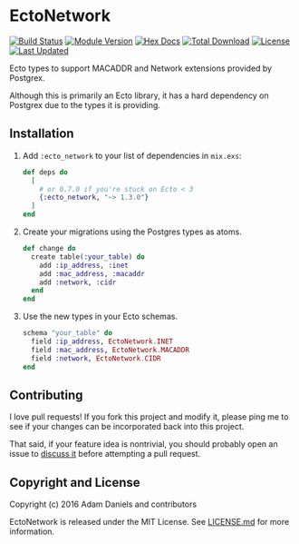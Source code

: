 # EctoNetwork

[![Build Status](https://travis-ci.org/adam12/ecto_network.svg?branch=master)](https://travis-ci.org/adam12/ecto_network)
[![Module Version](https://img.shields.io/hexpm/v/ecto_network.svg)](https://hex.pm/packages/ecto_network)
[![Hex Docs](https://img.shields.io/badge/hex-docs-lightgreen.svg)](https://hexdocs.pm/ecto_network/)
[![Total Download](https://img.shields.io/hexpm/dt/ecto_network.svg)](https://hex.pm/packages/ecto_network)
[![License](https://img.shields.io/hexpm/l/ecto_network.svg)](https://github.com/adam12/ecto_network/blob/master/LICENSE)
[![Last Updated](https://img.shields.io/github/last-commit/adam12/ecto_network.svg)](https://github.com/adam12/ecto_network/commits/master)

Ecto types to support MACADDR and Network extensions provided by Postgrex.

Although this is primarily an Ecto library, it has a hard dependency on Postgrex
due to the types it is providing.

## Installation

1. Add `:ecto_network` to your list of dependencies in `mix.exs`:

    ```elixir
    def deps do
      [
        # or 0.7.0 if you're stuck on Ecto < 3
        {:ecto_network, "~> 1.3.0"}
      ]
    end
    ```

2. Create your migrations using the Postgres types as atoms.

    ```elixir
    def change do
      create table(:your_table) do
        add :ip_address, :inet
        add :mac_address, :macaddr
        add :network, :cidr
      end
    end
    ```

3. Use the new types in your Ecto schemas.

    ```elixir
    schema "your_table" do
      field :ip_address, EctoNetwork.INET
      field :mac_address, EctoNetwork.MACADDR
      field :network, EctoNetwork.CIDR
    end
    ```

## Contributing

I love pull requests! If you fork this project and modify it, please ping me to see
if your changes can be incorporated back into this project.

That said, if your feature idea is nontrivial, you should probably open an issue to
[discuss it](http://www.igvita.com/2011/12/19/dont-push-your-pull-requests/)
before attempting a pull request.

## Copyright and License

Copyright (c) 2016 Adam Daniels and contributors

EctoNetwork is released under the MIT License. See [LICENSE.md](./LICENSE.md) for
more information.
